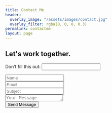 ```yaml
---
title: Contact Me
header:
  overlay_image: "/assets/images/contact.jpg"
  overlay_filter: rgba(0, 0, 0, 0.3)
permalink: contactme
layout: page
---
```


<section class="row">
	<div class="col-sm-12 padding-leftright-null">
		<div class="text">
			<h2 class="center">Let's work together<span class="color">.</span></h2>
		</div>
		<form id="contact-form" class="padding-md" method="post"><input type="hidden" name="form-name" value="contact-form" />
			<p class="hidden">
				<label>Don’t fill this out: <input name="bot-field" /></label>
			</p>
			<div class="row no-spacing">
				<div class="col-md-6 ">
					<div class="text small padding-topbottom-null">
						<input class="form-field" name="name" id="name" type="text" placeholder="Name" />
					</div>
				</div>
				<div class="col-md-6 ">
					<div class="text small padding-topbottom-null">
						<input class="form-field" name="mail" id="mail" type="text" placeholder="Email" />
					</div>
				</div>
				<div class="col-md-6 ">
					<div class="text small padding-topbottom-null">
						<input class="form-field" name="subjectForm" id="subjectForm" type="text" placeholder="Subject" />
					</div>
				</div>
				<div class="col-md-6 ">
					<div class="text small padding-topbottom-null">
						<textarea class="form-field" name="messageForm" id="messageForm" rows="1" placeholder="Your Message"></textarea>
					</div>
				</div>
				<div class="col-md-6">
					<div class="text small padding-topbottom-null">
						<div class="submit-area padding-onlytop-sm">
						   <input type="submit" id="submit-contact" class="btn-alt" value="Send Message">
						</div>
					</div>
				</div>
			</div>
		</form>
	</div>
</section>
